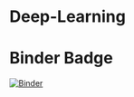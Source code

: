 # Deep-Learning

# Binder Badge
[![Binder](https://mybinder.org/badge_logo.svg)](https://mybinder.org/v2/gh/FranjoHHZ/Deep-Learning/HEAD?labpath=5-Tensorflow_Projekt-Loesung.ipynb)

